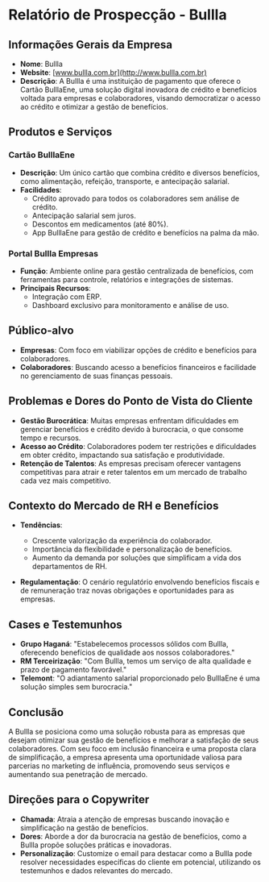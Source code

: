 # Relatório de Prospecção - Bullla

## Informações Gerais da Empresa

- **Nome**: Bullla
- **Website**: [www.bullla.com.br](http://www.bullla.com.br)
- **Descrição**: A Bullla é uma instituição de pagamento que oferece o Cartão BulllaEne, uma solução digital inovadora de crédito e benefícios voltada para empresas e colaboradores, visando democratizar o acesso ao crédito e otimizar a gestão de benefícios.

## Produtos e Serviços

### Cartão BulllaEne
- **Descrição**: Um único cartão que combina crédito e diversos benefícios, como alimentação, refeição, transporte, e antecipação salarial.
- **Facilidades**:
  - Crédito aprovado para todos os colaboradores sem análise de crédito.
  - Antecipação salarial sem juros.
  - Descontos em medicamentos (até 80%).
  - App BulllaEne para gestão de crédito e benefícios na palma da mão.

### Portal Bullla Empresas
- **Função**: Ambiente online para gestão centralizada de benefícios, com ferramentas para controle, relatórios e integrações de sistemas.
- **Principais Recursos**:
  - Integração com ERP.
  - Dashboard exclusivo para monitoramento e análise de uso.

## Público-alvo

- **Empresas**: Com foco em viabilizar opções de crédito e benefícios para colaboradores.
- **Colaboradores**: Buscando acesso a benefícios financeiros e facilidade no gerenciamento de suas finanças pessoais.

## Problemas e Dores do Ponto de Vista do Cliente

- **Gestão Burocrática**: Muitas empresas enfrentam dificuldades em gerenciar benefícios e crédito devido à burocracia, o que consome tempo e recursos.
- **Acesso ao Crédito**: Colaboradores podem ter restrições e dificuldades em obter crédito, impactando sua satisfação e produtividade.
- **Retenção de Talentos**: As empresas precisam oferecer vantagens competitivas para atrair e reter talentos em um mercado de trabalho cada vez mais competitivo.

## Contexto do Mercado de RH e Benefícios

- **Tendências**:
  - Crescente valorização da experiência do colaborador.
  - Importância da flexibilidade e personalização de benefícios.
  - Aumento da demanda por soluções que simplificam a vida dos departamentos de RH.
  
- **Regulamentação**: O cenário regulatório envolvendo benefícios fiscais e de remuneração traz novas obrigações e oportunidades para as empresas.

## Cases e Testemunhos

- **Grupo Haganá**: "Estabelecemos processos sólidos com Bullla, oferecendo benefícios de qualidade aos nossos colaboradores."
- **RM Terceirização**: "Com Bullla, temos um serviço de alta qualidade e prazo de pagamento favorável."
- **Telemont**: "O adiantamento salarial proporcionado pelo BulllaEne é uma solução simples sem burocracia."

## Conclusão

A Bullla se posiciona como uma solução robusta para as empresas que desejam otimizar sua gestão de benefícios e melhorar a satisfação de seus colaboradores. Com seu foco em inclusão financeira e uma proposta clara de simplificação, a empresa apresenta uma oportunidade valiosa para parcerias no marketing de influência, promovendo seus serviços e aumentando sua penetração de mercado.

## Direções para o Copywriter

- **Chamada**: Atraia a atenção de empresas buscando inovação e simplificação na gestão de benefícios.
- **Dores**: Aborde a dor da burocracia na gestão de benefícios, como a Bullla propõe soluções práticas e inovadoras.
- **Personalização**: Customize o email para destacar como a Bullla pode resolver necessidades específicas do cliente em potencial, utilizando os testemunhos e dados relevantes do mercado.